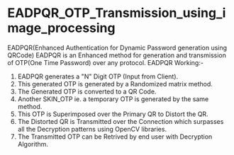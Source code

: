 # EADPQR_OTP_Transmission_using_image_processing
EADPQR(Enhanced Authentication for Dynamic Password generation using QRCode)
EADPQR is an Enhanced method for generation and transmission of OTP(One Time Password) over any protocol.
EADPQR Working:-
1) EADPQR generates a "N" Digit OTP (Input from Client).
2) This generated OTP is generated by a Randomized matrix method.
3) The Generated OTP is converted to a QR Code.
4) Another SKIN_OTP ie. a temporary OTP is generated by the same method.
5) This OTP is Superimposed over the Primary QR to Distort the QR.
6) The Distorted QR is Transmitted over the Connection which surpasses all the Decryption patterns using OpenCV libraries.
7) The Transmitted OTP can be Retrived by end user with Decryption Algorithm.
